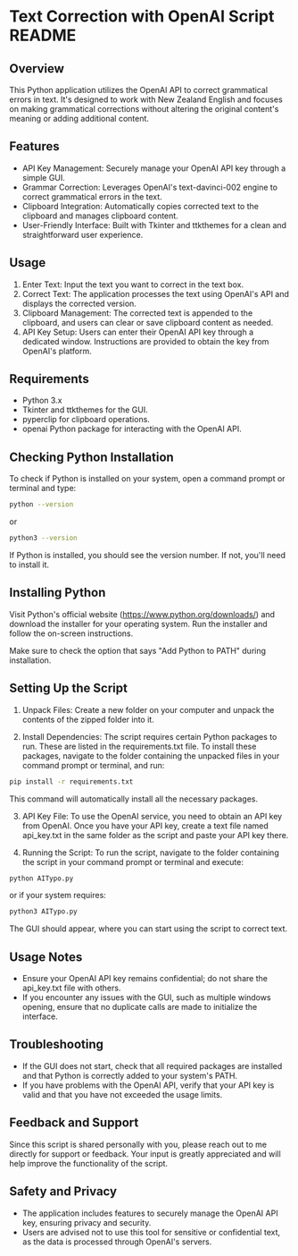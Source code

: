 # Text Correction with OpenAI Script README

## Overview

This Python application utilizes the OpenAI API to correct grammatical errors in text. It's designed to work with New Zealand English and focuses on making grammatical corrections without altering the original content's meaning or adding additional content.

## Features
- API Key Management: Securely manage your OpenAI API key through a simple GUI.
- Grammar Correction: Leverages OpenAI's text-davinci-002 engine to correct grammatical errors in the text.
- Clipboard Integration: Automatically copies corrected text to the clipboard and manages clipboard content.
- User-Friendly Interface: Built with Tkinter and ttkthemes for a clean and straightforward user experience.

## Usage
1. Enter Text: Input the text you want to correct in the text box.
2. Correct Text: The application processes the text using OpenAI's API and displays the corrected version.
3. Clipboard Management: The corrected text is appended to the clipboard, and users can clear or save clipboard content as needed.
4. API Key Setup: Users can enter their OpenAI API key through a dedicated window. Instructions are provided to obtain the key from OpenAI's platform.

## Requirements
- Python 3.x
- Tkinter and ttkthemes for the GUI.
- pyperclip for clipboard operations.
- openai Python package for interacting with the OpenAI API.

## Checking Python Installation

To check if Python is installed on your system, open a command prompt or terminal and type:

```sh
python --version
```
or

```sh
python3 --version
```

If Python is installed, you should see the version number. If not, you'll need to install it.

## Installing Python
Visit Python's official website (https://www.python.org/downloads/) and download the installer for your operating system. Run the installer and follow the on-screen instructions.

Make sure to check the option that says "Add Python to PATH" during installation.

## Setting Up the Script
1. Unpack Files: Create a new folder on your computer and unpack the contents of the zipped folder into it.

2. Install Dependencies: The script requires certain Python packages to run. These are listed in the requirements.txt file. To install these packages, navigate to the folder containing the unpacked files in your command prompt or terminal, and run:

```sh
pip install -r requirements.txt
```

This command will automatically install all the necessary packages.

3. API Key File: To use the OpenAI service, you need to obtain an API key from OpenAI. Once you have your API key, create a text file named api_key.txt in the same folder as the script and paste your API key there.

4. Running the Script: To run the script, navigate to the folder containing the script in your command prompt or terminal and execute:

```sh
python AITypo.py
```

or if your system requires:

```sh
python3 AITypo.py
```

The GUI should appear, where you can start using the script to correct text.

## Usage Notes
- Ensure your OpenAI API key remains confidential; do not share the api_key.txt file with others.
- If you encounter any issues with the GUI, such as multiple windows opening, ensure that no duplicate calls are made to initialize the interface.

## Troubleshooting
- If the GUI does not start, check that all required packages are installed and that Python is correctly added to your system's PATH.
- If you have problems with the OpenAI API, verify that your API key is valid and that you have not exceeded the usage limits.

## Feedback and Support
Since this script is shared personally with you, please reach out to me directly for support or feedback. Your input is greatly appreciated and will help improve the functionality of the script.

## Safety and Privacy
- The application includes features to securely manage the OpenAI API key, ensuring privacy and security.
- Users are advised not to use this tool for sensitive or confidential text, as the data is processed through OpenAI's servers.



